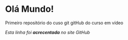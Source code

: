 # Olá Mundo!
Primeiro repositório do cuso git gitHub do curso em vídeo

*Esta linha foi **acrecentada** no site GitHub*
